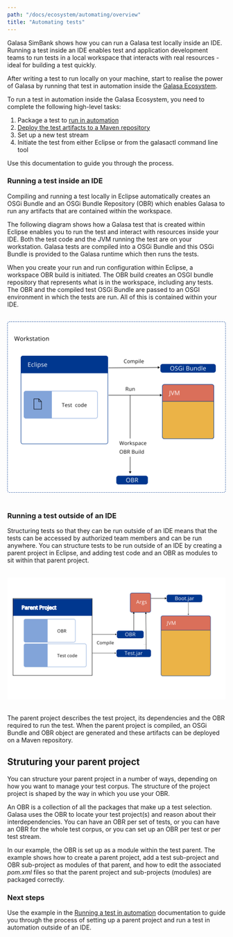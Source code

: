 ```yaml
---
path: "/docs/ecosystem/automating/overview"
title: "Automating tests"
---
```

Galasa SimBank shows how you can run a Galasa test locally inside an IDE. Running a test inside an IDE enables test and application development teams to run tests in a local workspace that interacts with real resources - ideal for building a test quickly.

After writing a test to run locally on your machine, start to realise the power of Galasa by running that test in automation inside the [Galasa Ecosystem](/docs/ecosystem).

To run a test in automation inside the Galasa Ecosystem, you need to complete the following high-level tasks:

1. Package a test to [run in automation](/docs/ecosystem/automating)
2. [Deploy the test artifacts to a Maven repository](/docs/ecosystem/deploying-tests)
3. Set up a new test stream
4. Initiate the test from either Eclipse or from the galasactl command line tool

Use this documentation to guide you through the process.

### Running a test inside an IDE
Compiling and running a test locally in Eclipse automatically creates an OSGi Bundle and an OSGi Bundle Repository (OBR) which enables Galasa to run any artifacts that are contained within the workspace.

The following diagram shows how a Galasa test that is created within Eclipse enables you to run the test and interact with resources inside your IDE. Both the test code and the JVM running the test are on your workstation.  Galasa tests are compiled into a OSGi Bundle and this OSGi Bundle is provided to the Galasa runtime which then runs the tests.

When you create your run and run configuration within Eclipse, a workspace OBR build is initiated. The OBR build creates an OSGI bundle repository that represents what is in the workspace, including any tests. The OBR and the compiled test OSGi Bundle are passed to an OSGI environment in which the tests are run. All of this is contained within your IDE.<br><br>

![Inside an IDE:](insideide.svg)<br><br>

### Running a test outside of an IDE
Structuring tests so that they can be run outside of an IDE means that the tests can be accessed by authorized team members and can be run anywhere.
You can structure tests to be run outside of an IDE by creating a parent project in Eclipse, and adding test code and an OBR as modules to sit within that parent project.<br><br>

![Outside an IDE:](outide.svg)<br><br>

The parent project describes the test project, its dependencies and the OBR required to run the test. When the parent project is compiled, an OSGi Bundle and OBR object are generated and these artifacts can be deployed on a Maven repository.

## Struturing your parent project

You can structure your parent project in a number of ways, depending on how you want to manage your test corpus. The structure of the project project is shaped by the way in which you use your OBR. 

An OBR is a collection of all the packages that make up a test selection. Galasa uses the OBR to locate your test project(s) and reason about their interdependencies. You can have an OBR per set of tests, or you can have an OBR for the whole test corpus, or you can set up an OBR per test or per test stream.

In our example, the OBR is set up as a module within the test parent. The example shows how to create a parent project, add a test sub-project and OBR sub-project as modules of that parent, and how to edit the associated _pom.xml_ files so that the parent project and sub-projects (modules) are packaged correctly. 

### Next steps
Use the example in the [Running a test in automation](/docs/ecosystem/automating) documentation to guide you through the process of setting up a parent project and run a test in automation outside of an IDE.


